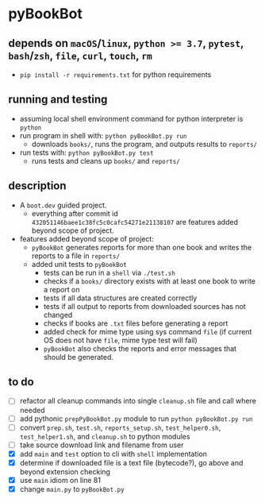 # pyBookBot

## depends on `macOS`/`linux`, `python >= 3.7`, `pytest`, `bash`/`zsh`, `file`, `curl`, `touch`, `rm`

* `pip install -r requirements.txt` for python requirements

## running and testing

* assuming local shell environment command for python interpreter is `python`
* run program in shell with: `python pyBookBot.py run`
  * downloads `books/`, runs the program, and outputs results to `reports/`
* run tests with: `python pyBookBot.py test`
  * runs tests and cleans up `books/` and `reports/`

## description

* A `boot.dev` guided project.
  * everything after commit id `432051146baee1c38fc5c0cafc54271e21138107` are features added beyond scope of project.
* features added beyond scope of project:
  * `pyBookBot` generates reports for more than one book and writes the reports to a file in `reports/`
  * added unit tests to `pyBookBot`
    * tests can be run in a `shell` via `./test.sh`
    * checks if a `books/` directory exists with at least one book to write a report on
    * tests if all data structures are created correctly
    * tests if all output to reports from downloaded sources has not changed
    * checks if books are `.txt` files before generating a report
    * added check for mime type using sys command `file` (if current OS does not have `file`, mime type test will fail)
    * `pyBookBot` also checks the reports and error messages that should be generated.

## to do

* [ ] refactor all cleanup commands into single `cleanup.sh` file and call where needed
* [ ] add pythonic `prepPyBookBot.py` module to run `python pyBookBot.py run`
* [ ] convert `prep.sh`, `test.sh`, `reports_setup.sh`, `test_helper0.sh`, `test_helper1.sh`, and `cleanup.sh` to python modules
* [ ] take source download link and filename from user
* [X] add `main` and `test` option to cli with `shell` implementation
* [X] determine if downloaded file is a text file (bytecode?), go above and beyond extension checking
* [X] use `main` idiom on line 81
* [X] change `main.py` to `pyBookBot.py`
